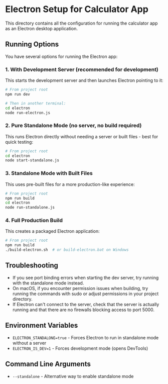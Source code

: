 # Electron Setup for Calculator App

This directory contains all the configuration for running the calculator app as an Electron desktop application.

## Running Options

You have several options for running the Electron app:

### 1. With Development Server (recommended for development)

This starts the development server and then launches Electron pointing to it:

```bash
# From project root
npm run dev

# Then in another terminal:
cd electron
node run-electron.js
```

### 2. Pure Standalone Mode (no server, no build required)

This runs Electron directly without needing a server or built files - best for quick testing:

```bash
# From project root
cd electron
node start-standalone.js
```

### 3. Standalone Mode with Built Files

This uses pre-built files for a more production-like experience:

```bash
# From project root
npm run build
cd electron
node run-standalone.js
```

### 4. Full Production Build

This creates a packaged Electron application:

```bash
# From project root
npm run build
./build-electron.sh  # or build-electron.bat on Windows
```

## Troubleshooting

- If you see port binding errors when starting the dev server, try running with the standalone mode instead.
- On macOS, if you encounter permission issues when building, try running the commands with sudo or adjust permissions in your project directory.
- If Electron can't connect to the server, check that the server is actually running and that there are no firewalls blocking access to port 5000.

## Environment Variables

- `ELECTRON_STANDALONE=true` - Forces Electron to run in standalone mode without a server
- `ELECTRON_IS_DEV=1` - Forces development mode (opens DevTools)

## Command Line Arguments 

- `--standalone` - Alternative way to enable standalone mode